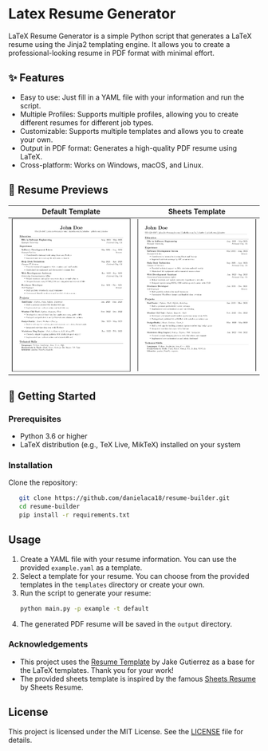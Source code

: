 # Latex Resume Generator
LaTeX Resume Generator is a simple Python script that generates a LaTeX resume using the Jinja2 templating engine. It allows you to create a professional-looking resume in PDF format with minimal effort.

## ✨ Features
- Easy to use: Just fill in a YAML file with your information and run the script.
- Multiple Profiles: Supports multiple profiles, allowing you to create different resumes for different job types.
- Customizable: Supports multiple templates and allows you to create your own.
- Output in PDF format: Generates a high-quality PDF resume using LaTeX.
- Cross-platform: Works on Windows, macOS, and Linux.

## 📄 Resume Previews
| Default Template | Sheets Template |
|------------------|-----------------|
| ![Default Template](previews/default.png) | ![Sheets Template](previews/sheets.png) |


## 🚀 Getting Started
### Prerequisites
- Python 3.6 or higher
- LaTeX distribution (e.g., TeX Live, MikTeX) installed on your system

### Installation
Clone the repository:
```bash
   git clone https://github.com/danielaca18/resume-builder.git
   cd resume-builder
   pip install -r requirements.txt
```

## Usage
1. Create a YAML file with your resume information. You can use the provided `example.yaml` as a template.
2. Select a template for your resume. You can choose from the provided templates in the `templates` directory or create your own.
3. Run the script to generate your resume:
   ```bash
   python main.py -p example -t default
   ```
4. The generated PDF resume will be saved in the `output` directory.

### Acknowledgements
- This project uses the [Resume Template](https://github.com/jakegut/resume) by Jake Gutierrez as a base for the LaTeX templates. Thank you for your work!
- The provided sheets template is inspired by the famous [Sheets Resume](https://sheetsresume.com/resume-template/) by Sheets Resume.

## License
This project is licensed under the MIT License. See the [LICENSE](LICENSE) file for details.